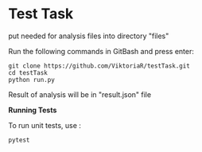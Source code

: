 # Test Task

put needed for analysis files into directory "files" 

Run the following commands in GitBash and press enter:

    git clone https://github.com/ViktoriaR/testTask.git
    cd testTask
    python run.py

Result of analysis will be in "result.json" file

**Running Tests**

To run unit tests, use :

    pytest
